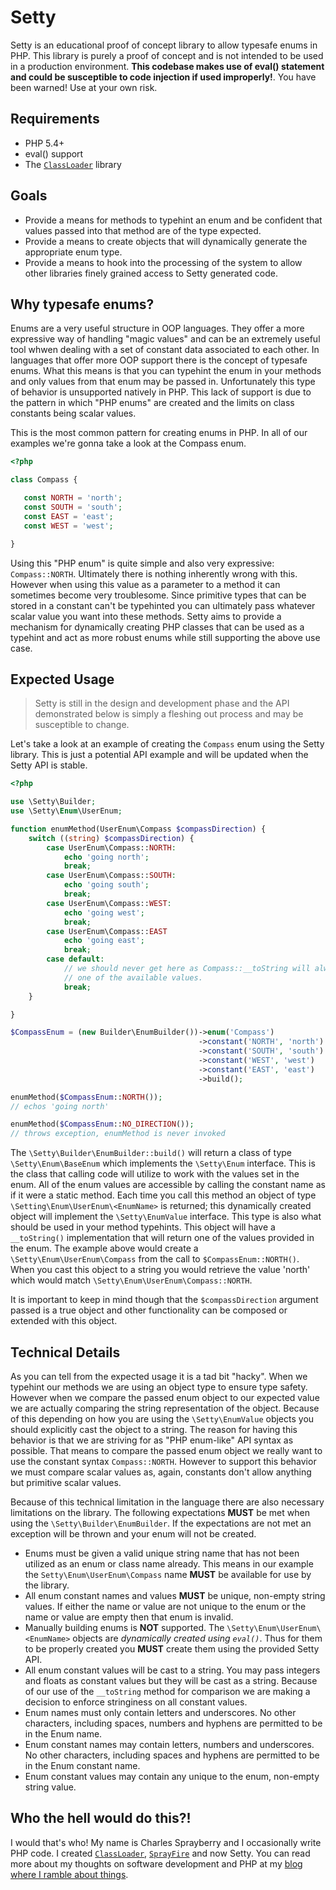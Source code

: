 # Setty

Setty is an educational proof of concept library to allow typesafe enums in PHP. This library is purely a proof of concept and is not intended to be used in a production environment. **This codebase makes use of eval() statement and could be susceptible to code injection if used improperly!**. You have been warned! Use at your own risk.

## Requirements

- PHP 5.4+
- eval() support
- The [`ClassLoader`](http://github.com/cspray/ClassLoader) library

## Goals

- Provide a means for methods to typehint an enum and be confident that values passed into that method are of the type expected.
- Provide a means to create objects that will dynamically generate the appropriate enum type.
- Provide a means to hook into the processing of the system to allow other libraries finely grained access to Setty generated code.

## Why typesafe enums?

Enums are a very useful structure in OOP languages. They offer a more expressive way of handling "magic values" and can be an extremely useful tool whwen dealing with a set of constant data associated to each other. In languages that offer more OOP support there is the concept of typesafe enums. What this means is that you can typehint the enum in your methods and only values from that enum may be passed in. Unfortunately this type of behavior is unsupported natively in PHP. This lack of support is due to the pattern in which "PHP enums" are created and the limits on class constants being scalar values.

This is the most common pattern for creating enums in PHP. In all of our examples we're gonna take a look at the Compass enum.

 ```php
<?php

class Compass {

    const NORTH = 'north';
    const SOUTH = 'south';
    const EAST = 'east';
    const WEST = 'west';

}
 ```

Using this "PHP enum" is quite simple and also very expressive: `Compass::NORTH`. Ultimately there is nothing inherently wrong with this. However when using this value as a parameter to a method it can sometimes become very troublesome. Since primitive types that can be stored in a constant can't be typehinted you can ultimately pass whatever scalar value you want into these methods. Setty aims to provide a mechanism for dynamically creating PHP classes that can be used as a typehint and act as more robust enums while still supporting the above use case.

## Expected Usage

> Setty is still in the design and development phase and the API demonstrated below is simply a fleshing out process and may be susceptible to change.

Let's take a look at an example of creating the `Compass` enum using the Setty library. This is just a potential API example and will be updated when the Setty API is stable.

```php
<?php

use \Setty\Builder;
use \Setty\Enum\UserEnum;

function enumMethod(UserEnum\Compass $compassDirection) {
    switch ((string) $compassDirection) {
        case UserEnum\Compass::NORTH:
            echo 'going north';
            break;
        case UserEnum\Compass::SOUTH:
            echo 'going south';
            break;
        case UserEnum\Compass::WEST:
            echo 'going west';
            break;
        case UserEnum\Compass::EAST
            echo 'going east';
            break;
        case default:
            // we should never get here as Compass::__toString will always return
            // one of the available values.
            break;
    }

}

$CompassEnum = (new Builder\EnumBuilder())->enum('Compass')
                                          ->constant('NORTH', 'north')
                                          ->constant('SOUTH', 'south')
                                          ->constant('WEST', 'west')
                                          ->constant('EAST', 'east')
                                          ->build();

enumMethod($CompassEnum::NORTH());
// echos 'going north'

enumMethod($CompassEnum::NO_DIRECTION());
// throws exception, enumMethod is never invoked
```

The `\Setty\Builder\EnumBuilder::build()` will return a class of type `\Setty\Enum\BaseEnum` which implements the `\Setty\Enum` interface. This is the class that calling code will utilize to work with the values set in the enum. All of the enum values are accessible by calling the constant name as if it were a static method. Each time you call this method an object of type `\Setting\Enum\UserEnum\<EnumName>` is returned; this dynamically created object will implement the `\Setty\EnumValue` interface. This type is also what should be used in your method typehints. This object will have a `__toString()` implementation that will return one of the values provided in the enum. The example above would create a `\Setty\Enum\UserEnum\Compass` from the call to `$CompassEnum::NORTH()`. When you cast this object to a string you would retrieve the value 'north' which would match `\Setty\Enum\UserEnum\Compass::NORTH`.

It is important to keep in mind though that the ``$compassDirection`` argument passed is a true object and other functionality can be composed or extended with this object.

## Technical Details

As you can tell from the expected usage it is a tad bit "hacky". When we typehint our methods we are using an object type to ensure type safety. However when we compare the passed enum object to our expected value we are actually comparing the string representation of the object. Because of this depending on how you are using the `\Setty\EnumValue` objects you should explicitly cast the object to a string. The reason for having this behavior is that we are striving for as "PHP enum-like" API syntax as possible. That means to compare the passed enum object we really want to use the constant syntax `Compass::NORTH`. However to support this behavior we must compare scalar values as, again, constants don't allow anything but primitive scalar values.

Because of this technical limitation in the language there are also necessary limitations on the library. The following expectations **MUST** be met when using the `\Setty\Builder\EnumBuilder`. If the expectations are not met an exception will be thrown and your enum will not be created.

- Enums must be given a valid unique string name that has not been utilized as an enum or class name already. This means in our example the `Setty\Enum\UserEnum\Compass` name **MUST** be available for use by the library.
- All enum constant names and values **MUST** be unique, non-empty string values. If either the name or value are not unique to the enum or the name or value are empty then that enum is invalid.
- Manually building enums is **NOT** supported. The `\Setty\Enum\UserEnum\<EnumName>` objects are *dynamically created using `eval()`*. Thus for them to be properly created you **MUST** create them using the provided Setty API.
- All enum constant values will be cast to a string. You may pass integers and floats as constant values but they will be cast as a string. Because of our use of the `__toString` method for comparison we are making a decision to enforce stringiness on all constant values.
- Enum names must only contain letters and underscores. No other characters, including spaces, numbers and hyphens are permitted to be in the Enum name.
- Enum constant names may contain letters, numbers and underscores. No other characters, including spaces and hyphens are permitted to be in the Enum constant name.
- Enum constant values may contain any unique to the enum, non-empty string value.

## Who the hell would do this?!

I would that's who! My name is Charles Sprayberry and I occasionally write PHP code. I created [`ClassLoader`](http://github.com/cspray/ClassLoader), [`SprayFire`](http://github.com/cspray/SprayFire) and now Setty. You can read more about my thoughts on software development and PHP at my [blog where I ramble about things](http://cspray.github.io).

